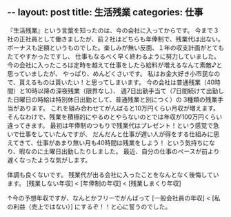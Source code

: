 --
layout: post
title: 生活残業
categories: 仕事
--

『生活残業』という言葉を知ったのは、今の会社に入ってからです。
今まで３社の正社員として働きましたが、前２社はどちらも年俸制で、残業代は出ない。
ボーナスも定額というものでした。楽しみが無い反面、１年の収支計画がとてもたてやすかったですし、
仕事もなるべく早く終わるように努力していました。
今の会社に入ったころは定時を越えて仕事をしたら給料が増えるなんて素敵♪と思っていましたが、
やっぱり、めんどくさいです。
私はお金大好き小市民なので、貰えるものは貰いたい！と思ってしまいます。
今の会社は普通残業（40時間）と10時以降の深夜残業（限界なし）、
週7日出勤手当て（7日間続けて出勤した日曜日の時給は特別休日出勤として、普通残業と別につく）の
3種類の残業手当があります。
これを組み合わせてがんばると10万円くらい月収が増えます。
そんなわけで、残業を積極的にやるのとやらないのとでは年収が100万円くらい違ってきます。
最初は年俸制のつもりで残業代はプレゼント！という感覚で急いで仕事をしていたんですが、
だんだんと仕事が遅い人が得をする仕組みに思えてきて、仕事があまり無い月も40時間は残業をしよう！
という気持ちになり、暇なのに土曜日出勤したりしました。
最近、自分の仕事のペースが前より遅くなったような気がします。

体調も良くないです。
残業代が出る会社に入ったことをなんとなく後悔しています。
[残業しない年収] < [年俸制の年収] < [残業しまくり年収]

↑今の予想年収ですが、なんとかフリーでがんばって
[一般会社員の年収] < [私の利益（売上ではない）]
にするぞ！！と心に誓うのでした。
